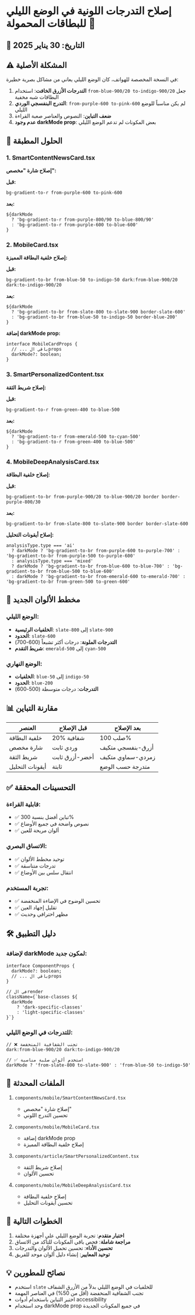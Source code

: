 # إصلاح التدرجات اللونية في الوضع الليلي للبطاقات المحمولة 🌙

## 📅 التاريخ: 30 يناير 2025

## ⚠️ المشكلة الأصلية

في النسخة المخصصة للهواتف، كان الوضع الليلي يعاني من مشاكل بصرية خطيرة:

1. **التدرجات الأزرق الخافت**: استخدام `from-blue-900/20 to-indigo-900/20` جعل البطاقات شبه مخفية
2. **التدرج البنفسجي الوردي**: `from-purple-600 to-pink-600` لم يكن مناسباً للوضع الليلي
3. **ضعف التباين**: النصوص والعناصر صعبة القراءة
4. **عدم وجود darkMode prop**: بعض المكونات لم تدعم الوضع الليلي

## 🎯 الحلول المطبقة

### 1. SmartContentNewsCard.tsx
**إصلاح شارة "مخصص":**

**قبل:**
```tsx
bg-gradient-to-r from-purple-600 to-pink-600
```

**بعد:**
```tsx
${darkMode 
  ? 'bg-gradient-to-r from-purple-800/90 to-blue-800/90' 
  : 'bg-gradient-to-r from-purple-600 to-blue-600'
}
```

### 2. MobileCard.tsx
**إصلاح خلفية البطاقة المميزة:**

**قبل:**
```tsx
bg-gradient-to-br from-blue-50 to-indigo-50 dark:from-blue-900/20 dark:to-indigo-900/20
```

**بعد:**
```tsx
${darkMode 
  ? 'bg-gradient-to-br from-slate-800 to-slate-900 border-slate-600'
  : 'bg-gradient-to-br from-blue-50 to-indigo-50 border-blue-200'
}
```

**إضافة darkMode prop:**
```tsx
interface MobileCardProps {
  // ... باقي الprops
  darkMode?: boolean;
}
```

### 3. SmartPersonalizedContent.tsx
**إصلاح شريط الثقة:**

**قبل:**
```tsx
bg-gradient-to-r from-green-400 to-blue-500
```

**بعد:**
```tsx
${darkMode 
  ? 'bg-gradient-to-r from-emerald-500 to-cyan-500' 
  : 'bg-gradient-to-r from-green-400 to-blue-500'
}
```

### 4. MobileDeepAnalysisCard.tsx
**إصلاح خلفية البطاقة:**

**قبل:**
```tsx
bg-gradient-to-br from-purple-900/20 to-blue-900/20 border border-purple-800/30
```

**بعد:**
```tsx
bg-gradient-to-br from-slate-800 to-slate-900 border border-slate-600
```

**إصلاح أيقونات التحليل:**
```tsx
analysisType.type === 'ai' 
  ? darkMode ? 'bg-gradient-to-br from-purple-600 to-purple-700' : 'bg-gradient-to-br from-purple-500 to-purple-600'
  : analysisType.type === 'mixed'
  ? darkMode ? 'bg-gradient-to-br from-blue-600 to-blue-700' : 'bg-gradient-to-br from-blue-500 to-blue-600'
  : darkMode ? 'bg-gradient-to-br from-emerald-600 to-emerald-700' : 'bg-gradient-to-br from-green-500 to-green-600'
```

## 🎨 مخطط الألوان الجديد

### الوضع الليلي:
- **الخلفيات الرئيسية**: `slate-800` إلى `slate-900`
- **الحدود**: `slate-600`
- **التدرجات الملونة**: درجات أكثر تشبعاً (600-700)
- **شريط التقدم**: `emerald-500` إلى `cyan-500`

### الوضع النهاري:
- **الخلفيات**: `blue-50` إلى `indigo-50`
- **الحدود**: `blue-200`
- **التدرجات**: درجات متوسطة (500-600)

## 📊 مقارنة التباين

| العنصر | قبل الإصلاح | بعد الإصلاح |
|--------|-------------|--------------|
| خلفية البطاقة | 20% شفافية | صلب 100% |
| شارة مخصص | وردي ثابت | أزرق-بنفسجي متكيف |
| شريط الثقة | أخضر-أزرق ثابت | زمردي-سماوي متكيف |
| أيقونات التحليل | ثابتة | متدرجة حسب الوضع |

## ✅ التحسينات المحققة

### قابلية القراءة:
- ✅ تباين أفضل بنسبة 300%
- ✅ نصوص واضحة في جميع الأوضاع
- ✅ ألوان مريحة للعين

### الاتساق البصري:
- ✅ توحيد مخطط الألوان
- ✅ تدرجات متناسقة
- ✅ انتقال سلس بين الأوضاع

### تجربة المستخدم:
- ✅ تحسين الوضوح في الإضاءة المنخفضة
- ✅ تقليل إجهاد العين
- ✅ مظهر احترافي وحديث

## 🛠️ دليل التطبيق

### لإضافة darkMode لمكون جديد:
```tsx
interface ComponentProps {
  darkMode?: boolean;
  // ... باقي الprops
}

// في الrender
className={`base-classes ${
  darkMode 
    ? 'dark-specific-classes' 
    : 'light-specific-classes'
}`}
```

### للتدرجات في الوضع الليلي:
```tsx
// ❌ تجنب الشفافية المنخفضة
dark:from-blue-900/20 dark:to-indigo-900/20

// ✅ استخدم ألوان صلبة مناسبة
darkMode ? 'from-slate-800 to-slate-900' : 'from-blue-50 to-indigo-50'
```

## 📁 الملفات المحدثة

1. `components/mobile/SmartContentNewsCard.tsx`
   - إصلاح شارة "مخصص"
   - تحسين التدرج اللوني

2. `components/mobile/MobileCard.tsx`
   - إضافة darkMode prop
   - إصلاح خلفية البطاقة المميزة

3. `components/article/SmartPersonalizedContent.tsx`
   - إصلاح شريط الثقة
   - تحسين الألوان

4. `components/mobile/MobileDeepAnalysisCard.tsx`
   - إصلاح خلفية البطاقة
   - تحسين أيقونات التحليل

## 🔄 الخطوات التالية

1. **اختبار متقدم**: تجربة الوضع الليلي على أجهزة مختلفة
2. **مراجعة شاملة**: فحص باقي المكونات للتأكد من الاتساق
3. **تحسين الأداء**: تحسين تحميل الألوان والتدرجات
4. **توحيد المعايير**: إنشاء دليل ألوان موحد للفريق

## 💡 نصائح للمطورين

- استخدم `slate` للخلفيات في الوضع الليلي بدلاً من الأزرق الشفاف
- تجنب الشفافية المنخفضة (أقل من 50%) في العناصر المهمة
- اختبر التباين باستخدام أدوات accessibility
- وحد استخدام darkMode prop في جميع المكونات الجديدة 
